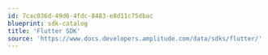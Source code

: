 ```yaml
---
id: 7cac036d-49d6-4fdc-8483-e8d11c75dbac
blueprint: sdk-catalog
title: 'Flutter SDK'
source: 'https://www.docs.developers.amplitude.com/data/sdks/flutter/'
---
```

